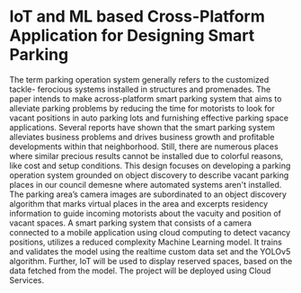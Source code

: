 # IoT and ML based Cross-Platform Application for Designing Smart Parking
The term parking operation system generally refers to the customized tackle- ferocious systems installed in structures and promenades. The paper intends to make across-platform smart parking system that aims to alleviate parking problems by reducing the time for motorists to look for vacant positions in auto parking lots and furnishing effective parking space applications. Several reports have shown that the smart parking system alleviates business problems and drives business growth and profitable developments within that neighborhood. Still, there are numerous places where similar precious results cannot be installed due to colorful reasons, like cost and setup conditions. This design focuses on developing a parking operation system grounded on object discovery to describe vacant parking places in our council demesne where automated systems aren't installed. The parking area’s camera images are subordinated to an object discovery algorithm that marks virtual places in the area and excerpts residency information to guide incoming motorists about the vacuity and position of vacant spaces. A smart parking system that consists of a camera connected to a mobile application using cloud computing to detect vacancy positions, utilizes a reduced complexity Machine Learning model. It trains and validates the model using the realtime custom data set and the YOLOv5 algorithm. Further, IoT will be used to display reserved spaces, based on the data fetched from the model. The project will be deployed using Cloud Services.
